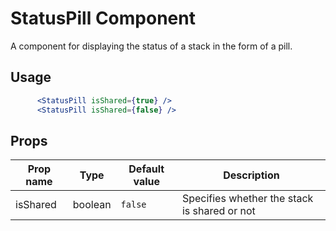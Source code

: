 # StatusPill Component

A component for displaying the status of a stack in the form of a pill.

## Usage

```jsx
      <StatusPill isShared={true} />
      <StatusPill isShared={false} />
```

## Props

| Prop name | Type    | Default value | Description                                  |
| --------- | ------- | ------------- | -------------------------------------------- |
| isShared  | boolean | `false`       | Specifies whether the stack is shared or not |
